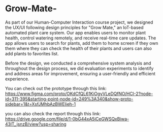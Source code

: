 # Grow-Mate-
  As part of our Human-Computer Interaction course project, we designed the UX/UI following design principles for "Grow Mate,"  an IoT-based automated plant care system. Our app enables users to monitor plant health, control watering remotely, and receive real-time care updates. The app allows users to search for plants, add them to home screen if they own them where they can check the health of their plants and users can also add plants to favorites list.
  
  Before the design, we conducted a comprehensive system analysis and throughout the design process, we did evaluation experiments to identify and address areas for improvement, ensuring a user-friendly and efficient experience.

You can check out the prototype through this link: https://www.figma.com/proto/OKdCfQL61KiOgyVLeDQfNO/HCI-2?node-id=311-395&starting-point-node-id=249%3A340&show-proto-sidebar=1&t=XsfJMhbAzBWEIieh-1

you can also check the report through this link: https://drive.google.com/file/d/1-0bG44xA5jCeGWSQxBiwa-43lT_jsnzB/view?usp=sharing
